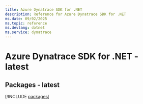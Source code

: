 ```yaml
---
title: Azure Dynatrace SDK for .NET
description: Reference for Azure Dynatrace SDK for .NET
ms.date: 09/02/2025
ms.topic: reference
ms.devlang: dotnet
ms.service: dynatrace
---
```

# Azure Dynatrace SDK for .NET - latest
## Packages - latest
[!INCLUDE [packages](dynatrace-index.md)]